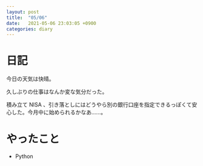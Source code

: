 ```yaml
---
layout: post
title:  "05/06"
date:   2021-05-06 23:03:05 +0900
categories: diary
---
```

# 日記

今日の天気は快晴。

久しぶりの仕事はなんか変な気分だった。

積み立て NISA 、引き落としにはどうやら別の銀行口座を指定できるっぽくて安心した。今月中に始められるかなあ......。

# やったこと

- Python